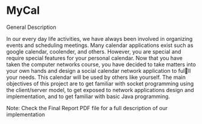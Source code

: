 # MyCal

General Description

In our every day life activities, we have always been involved in organizing events and scheduling
meetings. Many calendar applications exist such as google calendar, coolender, and others.
However, you are special and require special features for your personal calendar. Now that you
have taken the computer networks course, you have decided to take matters into your own hands
and design a social calendar network application to fulll your needs. This calendar will be used
by others like yourself.
The main objectives of this project are to get familiar with socket programming using the
client/server model, to get exposed to network applications design and implementation, and to
get familiar with basic Java programming.

Note: Check the Final Report PDF file for a full description of our implementation
